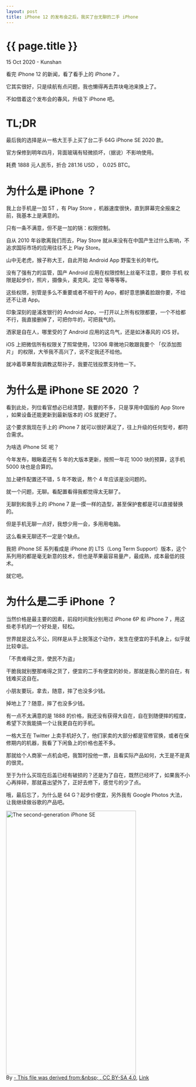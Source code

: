 ```yaml
---
layout: post
title: iPhone 12 的发布会之后，我买了台无聊的二手 iPhone
---
```


{{ page.title }}
================
<p class="meta">15 Oct 2020 - Kunshan</p>

看完 iPhone 12 的新闻，看了看手上的 iPhone 7 。

它其实很好，只是续航有点问题，我也懒得再去弄块电池来换上了。

不如借着这个发布会的春风，升级下 iPhone 吧。

# TL;DR

最后我的选择是从一格大王手上买了台二手 64G iPhone SE 2020 款。

官方保修到明年四月，背面玻璃有轻微损坏，（据说）不影响使用。

耗费 1888 元人民币，折合 281.16 USD ， 0.025 BTC。

# 为什么是 iPhone ？

我上台手机是一加 5T ，有 Play Store ，机器速度很快，直到屏幕完全报废之前，我基本上是满意的。

只有一条不满意，但不是一加的锅：权限控制。

自从 2010 年谷歌离我们而去，Play Store 就从来没有在中国产生过什么影响，不追求国际市场的应用往往不上 Play Store。

山中无老虎，猴子称大王，自此开始 Android App 野蛮生长的年代。

没有了强有力的监管，国产 Android 应用在权限控制上丝毫不注意，要你 手机 权限是起步价，照片，摄像头，麦克风，定位 等等等等。

这些权限，别管是多么不重要或者不相干的 App，都好意思腆着脸跟你要，不给还不让进 App。

印象深刻的是浦发银行的 Android App，一打开以上所有权限都要，一个不给都不行，我直接删掉了，可把你牛的，可把我气的。

洒家是自在人，哪里受的了 Android 应用的这鸟气，还是如沐春风的 iOS 好。

iOS 上把微信所有权限关了照常使用，12306 卑微地只敢跟我要个 「仅添加图片」 的权限，大爷我不高兴了，说不定我还不给他。

就冲着苹果帮我调教这帮孙子，我要花钱投票支持他一下。

# 为什么是 iPhone SE 2020 ？

看到此处，列位看官想必已经清楚，我要的不多，只是享用中国版的 App Store ，如果设备还能更新到最新版本的 iOS 就更好了。

这个要求我现在手上的 iPhone 7 就可以很好满足了，往上升级的任何型号，都符合需求。

为啥选 iPhone SE 呢？

今年发布，眼瞅着还有 5 年的大版本更新，按照一年花 1000 块的预算，这手机 5000 块也是合算的。

加上硬件配置还不错，5 年不敢说，熬个 4 年应该是没问题的。

就一个问题，无聊。看配置看得我都觉得太无聊了。

无聊到和我手上的 iPhone 7 是一摸一样的造型，甚至保护套都是可以直接替换的。

但是手机无聊一点好，我想少用一会，多用用电脑。

这么看来无聊还不一定是个缺点。

我把 iPhone SE 系列看成是 iPhone 的 LTS（Long Term Support）版本，这个系列用的都是毫无新意的技术，但也是苹果最容易量产，最成熟，成本最低的技术。

就它吧。

# 为什么是二手 iPhone ？

当然价格是最主要的因素，前段时间我分别用过 iPhone 6P 和 iPhone 7 ，用这些老手机的一个好处是，轻松。

世界就是这么不公，同样是从手上脱落这个动作，发生在便宜的手机身上，似乎就比较幸运。

「不贵难得之货，使民不为盗」

干脆我就别整那难得之货了，便宜的二手有便宜的妙处，那就是我心里的自在，有钱难买这自在。

小朋友要玩，拿去，随意，摔了也没多少钱。

掉地上了？随意，摔了也没多少钱。

有一点不太满意的是 1888 的价格，我还没有获得大自在，自在到随便摔的程度，希望下次我能搞一个让我更自在的手机。

一格大王在 Twitter 上卖手机好久了，他们家卖的大部分都是官修官换，或者在保修期内的机器，我看了下闲鱼上的价格也差不多。

那就给个人商家一点机会吧，我暂时投他一票，且看实际产品如何，大王是不是真的很灵。

至于为什么买现在后盖已经有破损的？还是为了自在，既然已经坏了，如果我不小心再摔碎，那就喜出望外了，正好去修下，感觉亏的少了点。

哦，最后忘了，为什么是 64 G？起步价便宜，另外我有 Google Photos 大法，让我继续做谷歌的产品吧。

<p><a href="https://commons.wikimedia.org/wiki/File:IPhone_SE_(2nd_generation)_white_vector.svg#/media/File:IPhone_SE_(2nd_generation)_white_vector.svg"><img src="https://upload.wikimedia.org/wikipedia/commons/9/9d/IPhone_SE_%282nd_generation%29_white_vector.svg" alt="The second-generation iPhone SE" width="356" height="720"></a><br>By <a href="//commons.wikimedia.org/wiki/User:TheGoldenBox" title="User:TheGoldenBox"&gt;TheGoldenBox</a> - This file was derived from:&amp;nbsp; <a href="//commons.wikimedia.org/wiki/File:IPhone_8_vector.svg" title="File:IPhone 8 vector.svg"&gt;IPhone 8 vector.svg</a>, <a href="https://creativecommons.org/licenses/by-sa/4.0" title="Creative Commons Attribution-Share Alike 4.0">CC BY-SA 4.0</a>, <a href="https://commons.wikimedia.org/w/index.php?curid=89160824">Link</a></p>
